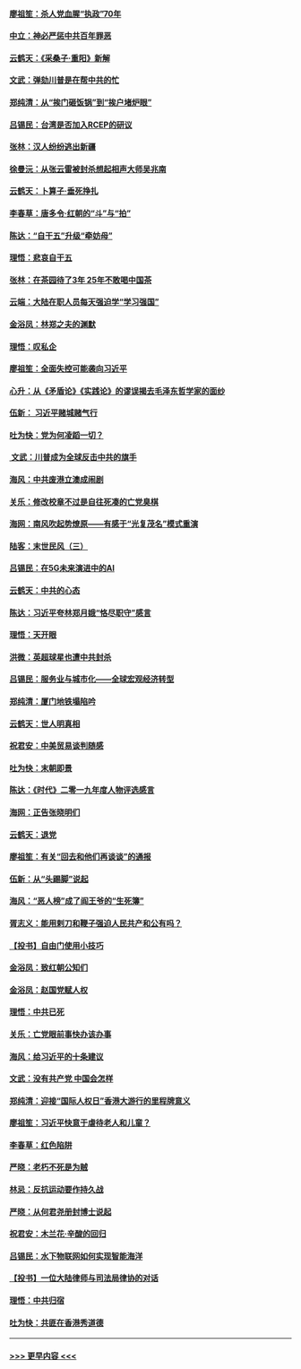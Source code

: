 #### [廖祖笙：杀人党血腥“执政”70年](../pages/nsc993/n11745144.md?t=12252322) 
#### [中立：神必严惩中共百年罪恶](../pages/nsc993/n11744970.md?t=12252322) 
#### [云鹤天：《采桑子‧重阳》新解](../pages/nsc993/n11744948.md?t=12252322) 
#### [文武：弹劾川普是在帮中共的忙](../pages/nsc993/n11744758.md?t=12252322) 
#### [郑纯清：从“挨门砸饭锅”到“挨户堵炉眼”](../pages/nsc993/n11744745.md?t=12252322) 
#### [吕锡民：台湾是否加入RCEP的研议](../pages/nsc993/n11744701.md?t=12252322) 
#### [张林：汉人纷纷逃出新疆](../pages/nsc993/n11743530.md?t=12252322) 
#### [徐曼沅：从张云雷被封杀想起相声大师吴兆南](../pages/nsc993/n11741816.md?t=12252322) 
#### [云鹤天：卜算子‧垂死挣扎](../pages/nsc993/n11739956.md?t=12252322) 
#### [李春草：唐多令‧红朝的“斗”与“拍”](../pages/nsc993/n11739830.md?t=12252322) 
#### [陈达：“自干五”升级“牵妨母”](../pages/nsc993/n11739724.md?t=12252322) 
#### [理悟：悲哀自干五](../pages/nsc993/n11739547.md?t=12252322) 
#### [张林：在茶园待了3年 25年不敢喝中国茶](../pages/nsc993/n11739240.md?t=12252322) 
#### [云端：大陆在职人员每天强迫学“学习强国”](../pages/nsc993/n11738735.md?t=12252322) 
#### [金浴凤：林郑之夫的渊默](../pages/nsc993/n11737735.md?t=12252322) 
#### [理悟：叹私企](../pages/nsc993/n11737715.md?t=12252322) 
#### [廖祖笙：全面失控可能袭向习近平](../pages/nsc993/n11737704.md?t=12252322) 
#### [心升：从《矛盾论》《实践论》的谬误揭去毛泽东哲学家的面纱](../pages/nsc993/n11736962.md?t=12252322) 
#### [伍新： 习近平赌城赌气行](../pages/nsc993/n11736929.md?t=12252322) 
#### [吐为快：党为何凌蹈一切？](../pages/nsc993/n11736915.md?t=12252322) 
#### [ 文武：川普成为全球反击中共的旗手](../pages/nsc993/n11736882.md?t=12252322) 
#### [海风：中共废港立澳成闹剧](../pages/nsc993/n11735857.md?t=12252322) 
#### [关乐：修改校章不过是自往死凑的亡党臭棋](../pages/nsc993/n11735097.md?t=12252322) 
#### [海网：南风吹起势燎原——有感于“光复茂名”模式重演](../pages/nsc993/n11732308.md?t=12252322) 
#### [陆客：末世民风（三）](../pages/nsc993/n11732211.md?t=12252322) 
#### [吕锡民：在5G未来演进中的AI](../pages/nsc993/n11730010.md?t=12252322) 
#### [云鹤天：中共的心态](../pages/nsc993/n11729906.md?t=12252322) 
#### [陈达：习近平夸林郑月娥“恪尽职守”感言](../pages/nsc993/n11729881.md?t=12252322) 
#### [理悟：天开眼](../pages/nsc993/n11729699.md?t=12252322) 
#### [洪微：英超球星也遭中共封杀](../pages/nsc993/n11727243.md?t=12252322) 
#### [吕锡民：服务业与城市化——全球宏观经济转型](../pages/nsc993/n11725845.md?t=12252322) 
#### [郑纯清：厦门地铁塌陷吟](../pages/nsc993/n11725813.md?t=12252322) 
#### [云鹤天：世人明真相](../pages/nsc993/n11725621.md?t=12252322) 
#### [祝君安：中美贸易谈判随感](../pages/nsc993/n11725609.md?t=12252322) 
#### [吐为快：末朝即景](../pages/nsc993/n11723365.md?t=12252322) 
#### [陈达：《时代》二零一九年度人物评选感言](../pages/nsc993/n11723337.md?t=12252322) 
#### [海网：正告张晓明们](../pages/nsc993/n11723228.md?t=12252322) 
#### [云鹤天：退党](../pages/nsc993/n11723056.md?t=12252322) 
#### [廖祖笙：有关“回去和他们再谈谈”的通报](../pages/nsc993/n11722442.md?t=12252322) 
#### [伍新：从“头踢脚”说起](../pages/nsc993/n11722429.md?t=12252322) 
#### [海风：“恶人榜”成了阎王爷的“生死簿”](../pages/nsc993/n11722272.md?t=12252322) 
#### [胥志义：能用剌刀和鞭子强迫人民共产和公有吗？](../pages/nsc993/n11720569.md?t=12252322) 
#### [【投书】自由门使用小技巧](../pages/nsc993/n11720180.md?t=12252322) 
#### [金浴凤：致红朝公知们](../pages/nsc993/n11720563.md?t=12252322) 
#### [金浴凤：赵国党赋人权](../pages/nsc993/n11720533.md?t=12252322) 
#### [理悟：中共已死](../pages/nsc993/n11720233.md?t=12252322) 
#### [关乐：亡党眼前事快办该办事](../pages/nsc993/n11719160.md?t=12252322) 
#### [海风：给习近平的十条建议](../pages/nsc993/n11717616.md?t=12252322) 
#### [文武：没有共产党 中国会怎样](../pages/nsc993/n11717584.md?t=12252322) 
#### [郑纯清：迎接“国际人权日”香港大游行的里程牌意义](../pages/nsc993/n11717417.md?t=12252322) 
#### [廖祖笙：习近平快意于虐待老人和儿童？](../pages/nsc993/n11715313.md?t=12252322) 
#### [李春草：红色陷阱](../pages/nsc993/n11715029.md?t=12252322) 
#### [严晓：老朽不死是为贼](../pages/nsc993/n11712910.md?t=12252322) 
#### [林忌：反抗运动要作持久战](../pages/nsc993/n11712623.md?t=12252322) 
#### [严晓：从何君尧册封博士说起](../pages/nsc993/n11712465.md?t=12252322) 
#### [祝君安：木兰花·辛酸的回归](../pages/nsc993/n11712381.md?t=12252322) 
#### [吕锡民：水下物联网如何实现智能海洋](../pages/nsc993/n11711158.md?t=12252322) 
#### [【投书】一位大陆律师与司法局律协的对话](../pages/nsc993/n11709675.md?t=12252322) 
#### [理悟：中共归宿](../pages/nsc993/n11710059.md?t=12252322) 
#### [吐为快：共匪在香港秀道德](../pages/nsc993/n11709979.md?t=12252322) 

----
#### [ >>> 更早内容 <<< ](../indexes/nsc993-earlier.md)

